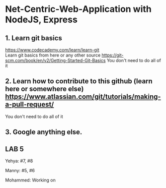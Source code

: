 # Net-Centric-Web-Application with NodeJS, Express

## 1. Learn git basics
https://www.codecademy.com/learn/learn-git  
Learn git basics from here or any other source https://git-scm.com/book/en/v2/Getting-Started-Git-Basics
You don't need to do all of it

## 2. Learn how to contribute to this github (learn here or somewhere else) https://www.atlassian.com/git/tutorials/making-a-pull-request/
You don't need to do all of it

## 3. Google anything else.

## LAB 5

 Yehya:
#7, #8

 Manny:
 #5, #6

 Mohammed:
 Working on 
